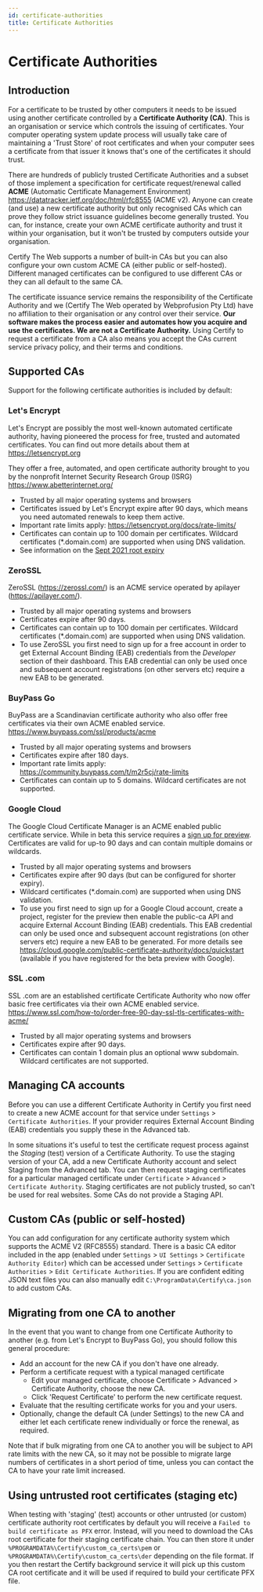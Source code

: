 ```yaml
---
id: certificate-authorities
title: Certificate Authorities
---
```


# Certificate Authorities

## Introduction

For a certificate to be trusted by other computers it needs to be issued using another certificate controlled by a **Certificate Authority (CA)**. This is an organisation or service which controls the issuing of certificates. Your computer operating system update process will usually take care of maintaining a 'Trust Store' of root certificates and when your computer sees a certificate from that issuer it knows that's one of the certificates it should trust.

There are hundreds of publicly trusted Certificate Authorities and a subset of those implement a specification for certificate request/renewal called **ACME** (Automatic Certificate Management Environment) https://datatracker.ietf.org/doc/html/rfc8555 (ACME v2). Anyone can create (and use) a new certificate authority but only recognised CAs which can prove they follow strict issuance guidelines become generally trusted. You can, for instance, create your own ACME certificate authority and trust it within your organisation, but it won't be trusted by computers outside your organisation.

Certify The Web supports a number of built-in CAs but you can also configure your own custom ACME CA (either public or self-hosted). Different managed certificates can be configured to use different CAs or they can all default to the same CA.

The certificate issuance service remains the responsibility of the Certificate Authority and we (Certify The Web operated by Webprofusion Pty Ltd) have no affiliation to their organisation or any control over their service. **Our software makes the process easier and automates how you acquire and use the certificates. We are not a Certificate Authority.** Using Certify to request a certificate from a CA also means you accept the CAs current service privacy policy, and their terms and conditions.


## Supported CAs

Support for the following certificate authorities is included by default:

### Let's Encrypt
Let's Encrypt are possibly the most well-known automated certificate authority, having pioneered the process for free, trusted and automated certificates. You can find out more details about them at https://letsencrypt.org 

They offer a free, automated, and open certificate authority brought to you by the nonprofit Internet Security Research Group (ISRG) https://www.abetterinternet.org/

- Trusted by all major operating systems and browsers
- Certificates issued by Let's Encrypt expire after 90 days, which means you need automated renewals to keep them active.
- Important rate limits apply: https://letsencrypt.org/docs/rate-limits/
- Certificates can contain up to 100 domain per certificates. Wildcard certificates (*.domain.com) are supported when using DNS validation. 
- See information on the [Sept 2021 root expiry](../kb/202109-letsencrypt.md)

### ZeroSSL
ZeroSSL (https://zerossl.com/) is an ACME service operated by apilayer (https://apilayer.com/).

- Trusted by all major operating systems and browsers
- Certificates expire after 90 days.
- Certificates can contain up to 100 domain per certificates. Wildcard certificates (*.domain.com) are supported when using DNS validation. 
- To use ZeroSSL you first need to sign up for a free account in order to get External Account Binding (EAB) credentials from the *Developer* section of their dashboard. This EAB credential can only be used once and subsequent account registrations (on other servers etc) require a new EAB to be generated.

### BuyPass Go
BuyPass are a Scandinavian certificate authority who also offer free certificates via their own ACME enabled service. https://www.buypass.com/ssl/products/acme 

- Trusted by all major operating systems and browsers
- Certificates expire after 180 days.
- Important rate limits apply: https://community.buypass.com/t/m2r5cj/rate-limits
- Certificates can contain up to 5 domains. Wildcard certificates are not supported.

### Google Cloud
The Google Cloud Certificate Manager is an ACME enabled public certificate service. While in beta this service requires a [sign up for preview](https://cloud.google.com/blog/products/identity-security/automate-public-certificate-lifecycle-management-via--acme-client-api). Certificates are valid for up-to 90 days and can contain multiple domains or wildcards.

- Trusted by all major operating systems and browsers
- Certificates expire after 90 days (but can be configured for shorter expiry).
- Wildcard certificates (*.domain.com) are supported when using DNS validation. 
- To use you first need to sign up for a Google Cloud account, create a project, register for the preview then enable the public-ca API and acquire External Account Binding (EAB) credentials. This EAB credential can only be used once and subsequent account registrations (on other servers etc) require a new EAB to be generated. For more details see https://cloud.google.com/public-certificate-authority/docs/quickstart (available if you have registered for the beta preview with Google).

### SSL .com
SSL .com are an established certificate Certificate Authority who now offer basic free certificates via their own ACME enabled service. https://www.ssl.com/how-to/order-free-90-day-ssl-tls-certificates-with-acme/

- Trusted by all major operating systems and browsers
- Certificates expire after 90 days.
- Certificates can contain 1 domain plus an optional www subdomain. Wildcard certificates are not supported.


## Managing CA accounts

Before you can use a different Certificate Authority in Certify you first need to create a new ACME account for that service under `Settings` > `Certificate Authorities`. If your provider requires External Account Binding (EAB) credentials you supply these in the Advanced tab.

In some situations it's useful to test the certificate request process against the *Staging* (test) version of a Certificate Authority. To use the staging version of your CA, add a new Certificate Authority account and select Staging from the Advanced tab. You can then request staging certificates for a particular managed certificate under `Certificate` > `Advanced` > `Certificate Authority`. Staging certificates are not publicly trusted, so can't be used for real websites. Some CAs do not provide a Staging API.

## Custom CAs (public or self-hosted)
You can add configuration for any certificate authority system which supports the ACME V2 (RFC8555) standard. There is a basic CA editor included in the app (enabled under `Settings` > `UI Settings` > `Certificate Authority Editor`) which can be accessed under `Settings` > `Certificate Authorities` > `Edit Certificate Authorities`. If you are confident editing JSON text files you can also manually edit `C:\ProgramData\Certify\ca.json` to add custom CAs.

## Migrating from one CA to another

In the event that you want to change from one Certificate Authority to another (e.g. from Let's Encrypt to BuyPass Go), you should follow this general procedure:
* Add an account for the new CA if you don't have one already.
* Perform a certificate request with a typical managed certificate
    * Edit your managed certificate, choose Certificate > Advanced > Certificate Authority, choose the new CA.
    * Click 'Request Certificate' to perform the new certificate request.
* Evaluate that the resulting certificate works for you and your users.
* Optionally, change the default CA (under Settings) to the new CA and either let each certificate renew individually or force the renewal, as required.

Note that if bulk migrating from one CA to another you will be subject to API rate limits with the new CA, so it may not be possible to migrate large numbers of certificates in a short period of time, unless you can contact the CA to have your rate limit increased.


## Using untrusted root certificates (staging etc)
When testing with 'staging' (test) accounts or other untrusted (or custom) certificate authority root certificates by default you will receive a `Failed to build certificate as PFX` error. Instead, will you need to download the CAs root certificate for their staging certificate chain. You can then store it under `%PROGRAMDATA%\Certify\custom_ca_certs\pem` or `%PROGRAMDATA%\Certify\custom_ca_certs\der` depending on the file format. If you then restart the Certify background service it will pick up this custom CA root certificate and it will be used if required to build your certificate PFX file. 